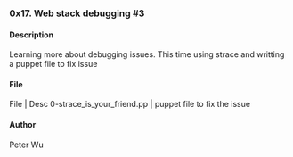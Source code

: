 ### 0x17. Web stack debugging #3

#### Description
Learning more about debugging issues.  This time using strace and writting a puppet file to fix issue

#### File
File | Desc
0-strace\_is\_your\_friend.pp | puppet file to fix the issue

#### Author
Peter Wu
